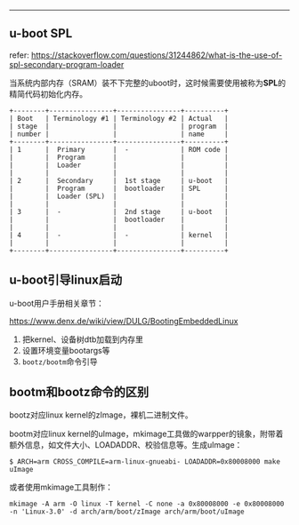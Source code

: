 ---

## u-boot SPL

refer: https://stackoverflow.com/questions/31244862/what-is-the-use-of-spl-secondary-program-loader

当系统内部内存（SRAM）装不下完整的uboot时，这时候需要使用被称为**SPL**的精简代码初始化内存。

```
+--------+----------------+----------------+----------+
| Boot   | Terminology #1 | Terminology #2 | Actual   |
| stage  |                |                | program  |
| number |                |                | name     |
+--------+----------------+----------------+----------+
| 1      |  Primary       |  -             | ROM code |
|        |  Program       |                |          |
|        |  Loader        |                |          |
|        |                |                |          |
| 2      |  Secondary     |  1st stage     | u-boot   |
|        |  Program       |  bootloader    | SPL      |
|        |  Loader (SPL)  |                |          |
|        |                |                |          |
| 3      |  -             |  2nd stage     | u-boot   |
|        |                |  bootloader    |          |
|        |                |                |          |
| 4      |  -             |  -             | kernel   |
|        |                |                |          |
+--------+----------------+----------------+----------+
```



## u-boot引导linux启动

u-boot用户手册相关章节：

https://www.denx.de/wiki/view/DULG/BootingEmbeddedLinux



1. 把kernel、设备树dtb加载到内存里
2. 设置环境变量bootargs等
3. `bootz/bootm`命令引导





## bootm和bootz命令的区别

bootz对应linux kernel的zImage，裸机二进制文件。

bootm对应linux kernel的uImage，mkimage工具做的warpper的镜象，附带着额外信息，如文件大小、LOADADDR、校验信息等。生成uImage：

```
$ ARCH=arm CROSS_COMPILE=arm-linux-gnueabi- LOADADDR=0x80008000 make uImage
```

或者使用mkimage工具制作：

```
mkimage -A arm -O linux -T kernel -C none -a 0x80008000 -e 0x80008000 -n 'Linux-3.0' -d arch/arm/boot/zImage arch/arm/boot/uImage
```

